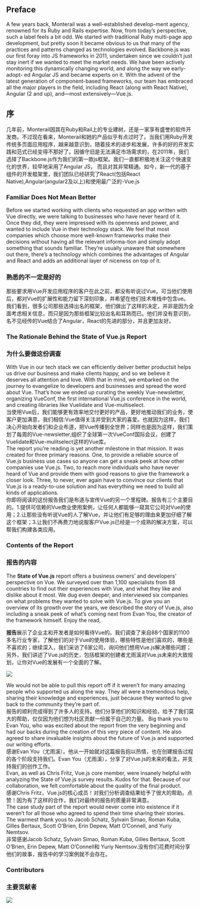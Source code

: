 ## Preface

A few years back, Monterail was a well-established develop-ment agency, renowned for its Ruby and Rails expertise. Now, from today’s perspective, such a label feels a bit odd. We started with traditional Ruby multi-page app development, but pretty soon it became obvious to us that many of the practices and patterns changed as technologies evolved. Backbone.js was our first foray into JS frameworks in 2011, undertaken since we couldn’t just stay inert if we wanted to meet the market needs. We have been actively monitoring this dynamically changing world, and along the way we early-adopt- ed Angular JS and became experts on it. With the advent of the latest generation of component-based frameworks, our team has embraced all the major players in the field, including React (along with React Native), Angular (2 and up), and—most extensively—Vue.js.

## 序
几年前，Monterail因其在Ruby和Rail上的专业建树，还是一家享有盛誉的软件开发商。不过现在看来，Monterail和她的产品似乎有点过时了。当我们用Ruby开发传统多页面应用程序，越来越意识到，随着技术的进步和发展，许多的好的开发实践和范式已经变得不那好了。因循守旧是无法满足市场需求的，在2011年，我们选择了Backbone.js作为我们的第一款js框架。我们一直都积极地关注这个快速变化的世界，较早地采用了Angular JS， 而且对其非常精通。如今，新一代的基于组件的开发框架里，我们团队已经研究了React(包括React Native),Angular(angular2及以上)和使用最广泛的-Vue.js

### Familiar Does Not Mean Better
Before we started working with clients who requested an app written with Vue directly, we were talking to businesses who have never heard of it. Once they did, they were impressed with its openness and power, and wanted to include Vue in their technology stack.
We feel that most companies which choose more well-known frameworks make their decisions without having all the relevant informa-tion and simply adopt something that sounds familiar. They’re usually unaware that somewhere out there, there’s a technology which combines the advantages of Angular and React and adds an additional layer of niceness on top of it.
### 熟悉的不一定是好的
那些要求用Vue开发应用程序的客户在此之前，都没有听说过Vue。可当他们使用后，都对Vue的扩展性和能力留下深刻印象，并希望在他们技术堆栈中包含ue。
我们看到，很多公司那些选择出名的框架，他们做出了这样的决定，并非是因为全面考虑相关信息，而只是因为那些框架比较出名和耳熟而已。他们并没有意识到，名不见经传的Vue结合了Angular，React的先进的部分，并且更加友好。
### The Rationale Behind the State of Vue.js Report
### 为什么要做这份调查
With Vue in our tech stack we can efficiently deliver better productsit helps us drive our business and make clients happy, and so we believe it deserves all attention and love. With that in mind, we embarked on the journey to evangelize to developers and businesses and spread
the word about Vue. That’s how we ended up curating the weekly Vue-newsletter, organizing VueConf, the first international Vue.js conference in the world, and creating libraries like Vuelidate and Vue-multiselect.
<br>
当使用Vue后，我们能够更有效率地交付更好的产品，更好地推动我们的业务，使客户更加满意，我们相信:Vue值得关注并受到大家的喜爱。也就因为这样，我们决心开始向发者们和企业布道，把Vue传播到全世界；同样也是因为这样，我们策划了每周的Vue-newsletter,组织了全球第一次VueConf国际会议，创建了Vuelidate和Vue-mulitselect这样的Vue库。<br>
The report you’re reading is yet another milestone in that mission. It was created for three primary reasons. One, to provide a reliable source of Vue.js business use cases so anyone can get a sneak peek at how other companies use Vue.js. Two, to reach more individuals who have never heard of Vue and provide them with good reasons to give the framework a closer look. Three, to never, ever again have to convince our clients that Vue.js is a ready-to-use solution and has everything we need to build all kinds of applications.
<br>
你即将阅读的这份报告我们是布道与宣传Vue的另一个里程碑。报告有三个主要目的。1.提供可信赖的Vue商业使用案例，让任何人都能够一窥其它公司对Vue的使用；2.让那些没有听说Vue的人了解Vue，并让他们有足够的理由来更加仔细了解这个框架；3.让我们不再费力地说服客户Vue.js已经是一个成熟的解决方案，可以帮我们构建各类应用。

### Contents of the Report
### 报告的内容
The **State of Vue.js** report offers a business owners’ and developers’ perspective on Vue. We surveyed over than 1,100 specialists from 88 countries to find out their experiences with Vue, and what they like and dislike about it most. We dug even deeper, and interviewed six companies on what problems they wanted to solve with Vue.js. To give you an overview of its growth over the years, we described the story of Vue.js, also including a sneak peek of what’s coming next from Evan You, the creator of the framework himself.
Enjoy the read,

**报告**展示了企业主和开发者是如何看待Vue的。我们调查了来自88个国家的1100多名行业专家，了解他们的对于Vue的使用体验，哪些特性是他们喜欢的，哪些是不喜欢的；继续深入，我们采访了6家公司，询问他们想用Vue.js解决哪些问题；另外，我们讲述了Vue.js的历史，包括框架的创建者尤雨溪对Vue.js未来的大致规划，让你对Vue的发展有一个全面的了解。

![](https://i.niupic.com/images/2017/10/31/fXsajR.png)

We would not be able to pull this report off if it weren’t for many amazing people who supported us along the way. They all were a tremendous help, sharing their knowledge and experiences, just because they wanted to give back to the community they’re part of.
<br>
报告的顺利完成得到了许多人的支持。他们分享他们的知识和经验，给予了我们莫大的帮助，仅仅因为他们想为社区贡献一份属于自己的力量。
Big thank you to Evan You, who was excited about the report from the very beginning and had our backs during the creation of this very piece of content. He also agreed to share invaluable insights about the future of Vue.js and supported our writing efforts.<br>
感谢Evan You（尤雨溪）。他从一开始就对这篇报告抱以热情，也在创建报告过程的各个阶段支持我们。Evan You（尤雨溪），分享了对Vue.js的未来的看法，并支持我们的创作工作。<br>
Evan, as well as Chris Fritz, Vue.js core member, were insanely helpful with analyzing the State of Vue.js survey results. Kudos for that. Because of our collaboration, we felt comfortable about the quality of the final product.<br>
感谢Chris Fritz，Vue.js的核心成员！对我们分析调查结果给予了很大的帮助。点赞！因为有了这样的合作，我们对最终的报告的质量非常满意。<br>
The case study part of the report would never come into existence if it weren’t for all those who agreed to spend their time sharing their stories. The warmest thank yous to Jacob Schatz, Sylvain Simao, Roman Kuba, Gilles Bertaux, Scott O’Brien, Erin Depew, Matt O’Connell, and Yuriy Nemtsov.<br>
非常感谢Jacob Schatz, Sylvain Simao, Roman Kuba, Gilles Bertaux, Scott O’Brien, Erin Depew, Matt O’Connell和 Yuriy Nemtsov.没有你们花费时间分享他们的故事，报告中的学习案例就不会存在。<br>
### Contributors
### 主要贡献者

![](https://i.niupic.com/images/2017/10/31/gLIe1Z.png)

